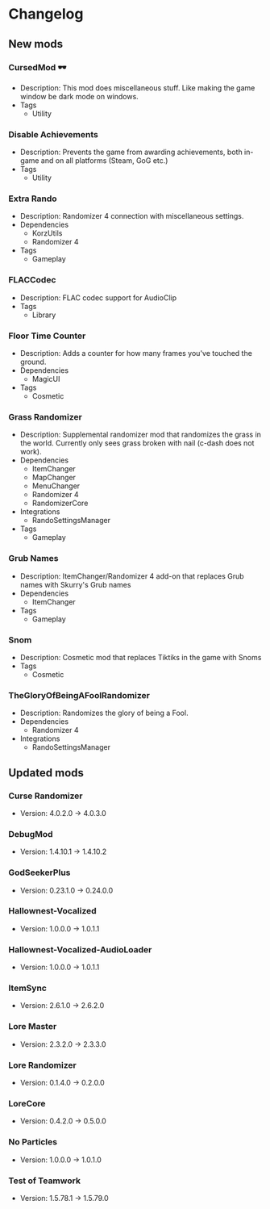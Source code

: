# Changelog


## New mods

### CursedMod 🕶

- Description: This mod does miscellaneous stuff. Like making the game window be dark mode on windows.
- Tags
  + Utility

### Disable Achievements

- Description: Prevents the game from awarding achievements, both in-game and on all platforms (Steam, GoG etc.)
- Tags
  + Utility

### Extra Rando

- Description: Randomizer 4 connection with miscellaneous settings.
- Dependencies
  + KorzUtils
  + Randomizer 4
- Tags
  + Gameplay

### FLACCodec

- Description: FLAC codec support for AudioClip
- Tags
  + Library

### Floor Time Counter

- Description: Adds a counter for how many frames you&#x27;ve touched the ground.
- Dependencies
  + MagicUI
- Tags
  + Cosmetic

### Grass Randomizer

- Description: Supplemental randomizer mod that randomizes the grass in the world. Currently only sees grass broken with nail (c-dash does not work).
- Dependencies
  + ItemChanger
  + MapChanger
  + MenuChanger
  + Randomizer 4
  + RandomizerCore
- Integrations
  + RandoSettingsManager
- Tags
  + Gameplay

### Grub Names

- Description: ItemChanger/Randomizer 4 add-on that replaces Grub names with Skurry&#x27;s Grub names
- Dependencies
  + ItemChanger
- Tags
  + Gameplay

### Snom

- Description: Cosmetic mod that replaces Tiktiks in the game with Snoms
- Tags
  + Cosmetic

### TheGloryOfBeingAFoolRandomizer

- Description: Randomizes the glory of being a Fool.
- Dependencies
  + Randomizer 4
- Integrations
  + RandoSettingsManager


## Updated mods

### Curse Randomizer

- Version: 4.0.2.0 -> 4.0.3.0

### DebugMod

- Version: 1.4.10.1 -> 1.4.10.2

### GodSeekerPlus

- Version: 0.23.1.0 -> 0.24.0.0

### Hallownest-Vocalized

- Version: 1.0.0.0 -> 1.0.1.1

### Hallownest-Vocalized-AudioLoader

- Version: 1.0.0.0 -> 1.0.1.1

### ItemSync

- Version: 2.6.1.0 -> 2.6.2.0

### Lore Master

- Version: 2.3.2.0 -> 2.3.3.0

### Lore Randomizer

- Version: 0.1.4.0 -> 0.2.0.0

### LoreCore

- Version: 0.4.2.0 -> 0.5.0.0

### No Particles

- Version: 1.0.0.0 -> 1.0.1.0

### Test of Teamwork

- Version: 1.5.78.1 -> 1.5.79.0

